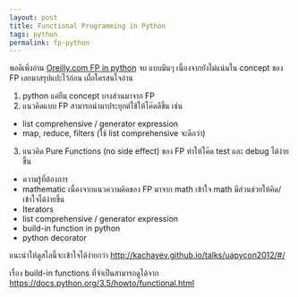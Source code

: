 ```yaml
---
layout: post
title: Functional Programming in Python
tags: python
permalink: fp-python
---
```


พอดีเพิ่งอ่าน [Oreilly.com FP in python](http://www.oreilly.com/programming/free/files/functional-programming-python.pdf) จบ แบบมึนๆ เนื่องจากยังไม่แน่นใน concept
ของ FP เลยมาสรุปแปะไว้ก่อน เผื่อใครสนใจอ่าน

1. python แค่ยืม concept บางส่วนมาจาก FP
2. แนวคิดแบบ FP สามารถนำมาประยุกต์ใช้ให้โค๊ดดีขึ้น เช่น
  - list comprehensive / generator expression
  - map, reduce, filters (ใช้ list comprehensive จะดีกว่า)
3. แนวคิด Pure Functions (no side effect) ของ FP ทำให้โค๊ด test และ debug
ได้ง่ายขึ้น
  - ความรู้ที่ต้องการ
  - mathematic เนื่องจากแนวความคิดของ FP มาจาก math เข้าใจ math มีส่วนช่วยให้คิด/เข้าใจได้ง่ายขึ้น
  - Iterators
  - list comprehensive / generator expression
  - build-in function in python
  - python decorator

แนะนำให้ดูสไลนี้จะเข้าใจได้ง่ายกว่า
<http://kachayev.github.io/talks/uapycon2012/#/>

เรื่อง build-in functions ที่จำเป็นสามารถดูได้จาก
<https://docs.python.org/3.5/howto/functional.html>
